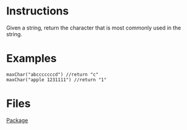 # Instructions
Given a string, return the character that is most commonly used in the string.

# Examples
```
maxChar("abcccccccd") //return "c"
maxChar("apple 1231111") //return "1"
```

# Files
[Package](.)
